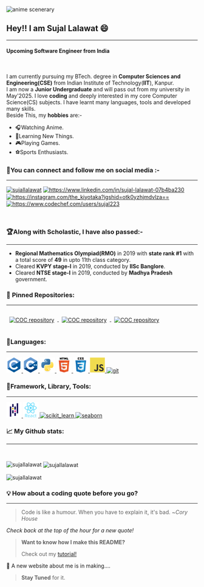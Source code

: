 ![anime scenerary](anime1.jpg "Github Profile Image")  

## **Hey!!  I am Sujal Lalawat** :smile:  
---  
#### Upcoming Software Engineer from India  
</br>


I am currently pursuing my BTech. degree in **Computer Sciences and Engineering(CSE)** from Indian Institute of Technology(**IIT**), Kanpur.  
I am now a **Junior Undergraduate** and will pass out from my university in May'2025.
I love **coding** and deeply interested in my core Computer Science(CS) subjects. I have learnt many languages, tools and developed many skills.  
Beside This, my **hobbies** are:-  
- :headphones:Watching Anime.
- :book:Learning New Things.
- :video_game:Playing Games.
- :soccer:Sports Enthusiasts.    

### :beer:**You can connect and follow me on social media :-** 
--- 
<p align="left">
<a href="https://twitter.com/sujallalawat" target="blank"><img align="center" src="https://raw.githubusercontent.com/rahuldkjain/github-profile-readme-generator/master/src/images/icons/Social/twitter.svg" alt="sujallalawat" height="30" width="40" title="sujal lalawat"/></a>
<a href="https://linkedin.com/in/sujal-lalawat-07b4ba230" target="blank"><img align="center" src="https://raw.githubusercontent.com/rahuldkjain/github-profile-readme-generator/master/src/images/icons/Social/linked-in-alt.svg" alt="https://www.linkedin.com/in/sujal-lalawat-07b4ba230" height="30" width="40" title="sujal lalawat"/></a>
<a href="https://instagram.com/the_kiyotaka?igshid=otk0yzhjmdvlza==" target="blank"><img align="center" src="https://raw.githubusercontent.com/rahuldkjain/github-profile-readme-generator/master/src/images/icons/Social/instagram.svg" alt="https://instagram.com/the_kiyotaka?igshid=otk0yzhjmdvlza==" height="30" width="40" title="sujal lalawat"/></a>
<a href="https://www.codechef.com/users/sujal223" target="blank"><img align="center" src="https://cdn.jsdelivr.net/npm/simple-icons@3.1.0/icons/codechef.svg" alt="https://www.codechef.com/users/sujal223" height="30" width="40" title="sujal lalawat"/></a>
</p>  
</br>

### :trophy:**Along with Scholastic, I have also passed:-**
---
- **Regional Mathematics Olympiad(RMO)** in 2019 with **state rank #1** with a total score of **49** in upto 11th class category.  
- Cleared **KVPY stage-I** in 2019, conducted by **IISc Banglore**.
- Cleared **NTSE stage-I** in 2019, conducted by **Madhya Pradesh** government. 
  
### :pushpin: **Pinned Repositories:**  
---
<a href="https://github.com/Sujallalawat/Clash-of-Clan-code">
  <img align="center" style="margin:1rem 0.5rem" src="https://github-readme-stats.vercel.app/api/pin/?username=Sujallalawat&repo=Clash-of-Clan-code&title_color=ffffff&text_color=c9cacc&icon_color=4AB197&bg_color=1A2B34" title="COC repository"/>
</a>
<a href="https://github.com/Sujallalawat/CS253-Space-Travel-System">
  <img align="center" style="margin:1rem 0.5rem" src="https://github-readme-stats.vercel.app/api/pin/?username=Sujallalawat&repo=CS253-Space-Travel-System&title_color=ffffff&text_color=c9cacc&icon_color=4AB197&bg_color=1A2B34" title="COC repository"/>
</a>
<a href="https://github.com/Sujallalawat/mark-down-basics">
  <img align="center" style="margin:1rem 0.5rem" src="https://github-readme-stats.vercel.app/api/pin/?username=Sujallalawat&repo=mark-down-basics&title_color=ffffff&text_color=c9cacc&icon_color=4AB197&bg_color=1A2B34" title="COC repository"/>
</a>


### :handbag:**Languages:**
---
<p align="left"> <a href="https://www.cprogramming.com/" target="_blank" rel="noreferrer"> <img src="https://raw.githubusercontent.com/devicons/devicon/master/icons/c/c-original.svg" alt="c" width="40" height="40" title="C"/> </a> <a href="https://www.w3schools.com/cpp/" target="_blank" rel="noreferrer"> <img src="https://raw.githubusercontent.com/devicons/devicon/master/icons/cplusplus/cplusplus-original.svg" alt="cplusplus" width="40" height="40" title="C++"/> </a><a href="https://www.python.org" target="_blank" rel="noreferrer"> <img src="https://raw.githubusercontent.com/devicons/devicon/master/icons/python/python-original.svg" alt="python" width="40" height="40" title="Python"/> </a><a href="https://www.w3.org/html/" target="_blank" rel="noreferrer"> <img src="https://raw.githubusercontent.com/devicons/devicon/master/icons/html5/html5-original-wordmark.svg" alt="html5" width="40" height="40" title="HTML5"/> </a> <a href="https://www.w3schools.com/css/" target="_blank" rel="noreferrer"> <img src="https://raw.githubusercontent.com/devicons/devicon/master/icons/css3/css3-original-wordmark.svg" alt="css3" width="40" height="40" title="CSS3"/> </a><a href="https://developer.mozilla.org/en-US/docs/Web/JavaScript" target="_blank" rel="noreferrer"> <img src="https://raw.githubusercontent.com/devicons/devicon/master/icons/javascript/javascript-original.svg" alt="javascript" width="40" height="40" title="Java Script"/> </a> <a href="https://git-scm.com/" target="_blank" rel="noreferrer"> <img src="https://www.vectorlogo.zone/logos/git-scm/git-scm-icon.svg" alt="git" width="40" height="40" title="git"/> </a> 

### :handbag:**Framework, Library, Tools:**
---  

<a href="https://pandas.pydata.org/" target="_blank" rel="noreferrer"> <img src="https://raw.githubusercontent.com/devicons/devicon/2ae2a900d2f041da66e950e4d48052658d850630/icons/pandas/pandas-original.svg" alt="pandas" width="40" height="40" title="Pandas"/> </a>   <a href="https://reactjs.org/" target="_blank" rel="noreferrer"> <img src="https://raw.githubusercontent.com/devicons/devicon/master/icons/react/react-original-wordmark.svg" alt="react" width="40" height="40" title="ReactJS"/> </a>  <a href="https://scikit-learn.org/" target="_blank" rel="noreferrer"> <img src="https://upload.wikimedia.org/wikipedia/commons/0/05/Scikit_learn_logo_small.svg" alt="scikit_learn" width="40" height="40" title="Scikit_learn"/> </a> <a href="https://seaborn.pydata.org/" target="_blank" rel="noreferrer"> <img src="https://seaborn.pydata.org/_images/logo-mark-lightbg.svg" alt="seaborn" width="40" height="40" title="Seaborn"/> </a>  </p>

### :chart_with_upwards_trend: **My Github stats:**
---
</br>
<p><img align="left" src="https://github-readme-stats.vercel.app/api/top-langs?username=sujallalawat&show_icons=true&locale=en&layout=compact" alt="sujallalawat" /></p>  
 
<p>&nbsp;<img align="center" src="https://github-readme-stats.vercel.app/api?username=sujallalawat&show_icons=true&locale=en" alt="sujallalawat" /></p>

<p><img align="center" src="https://github-readme-streak-stats.herokuapp.com/?user=sujallalawat&" alt="sujallalawat" /></p>

### :bulb: **How about a coding quote before you go?**  
---
>Code is like a humour. When you have to explain it, it's bad.
>~*Cory House*  

*Check back at the top of the hour for a new quote!*  
>**Want to know how I make this README?**
>
> Check out my [tutorial!](https://github.com/Sujallalawat/mark-down-basics)
>

:mega: A new website about me is in making....
> **Stay Tuned** for it.

  